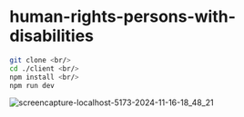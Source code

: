 # human-rights-persons-with-disabilities

```bash
git clone <br/>
cd ./client <br/>
npm install <br/>
npm run dev
```

![screencapture-localhost-5173-2024-11-16-18_48_21](https://github.com/user-attachments/assets/40abccfe-ddbd-420a-be8e-be93a65b9c11)

